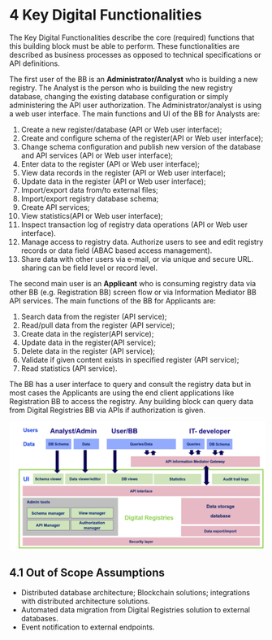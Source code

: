 # 4  Key Digital Functionalities



The Key Digital Functionalities describe the core (required) functions that this building block must be able to perform. These functionalities are described as business processes as opposed to technical specifications or API definitions.&#x20;

The first user of the BB is an **Administrator/Analyst** who is building a new registry.  The Analyst is the person who is building the new registry database, changing the existing database configuration or simply administering the API user authorization. The Administrator/analyst is using a web user interface. The main functions and UI of the BB for Analysts are:&#x20;

1. Create a new register/database (API or Web user interface);
2. Create and configure schema of the register(API or Web user interface);&#x20;
3. Change schema configuration and publish new version of the database and API services (API or Web user interface);
4. Enter data to the register (API or Web user interface);
5. View data records in the register (API or Web user interface);
6. Update data in the register (API or Web user interface);&#x20;
7. Import/export data from/to external files;
8. Import/export registry database schema;
9. Create  API services;&#x20;
10. View statistics(API or Web user interface);
11. Inspect transaction log of registry data operations (API or Web user interface).
12. Manage access to registry data. Authorize users to see and edit registry records or data field (ABAC based access management).&#x20;
13. Share data with other users via e-mail, or via unique and secure URL. sharing can be field level or record level.

The second main user is an **Applicant** who is consuming registry data via other BB (e.g. Registration BB) screen flow or via Information Mediator BB API services. The main functions of the BB for Applicants are:&#x20;

1. Search data from the register (API service);
2. Read/pull data from the register (API service);
3. Create data in the register(API service);
4. Update data in the register(API service);
5. Delete data in the register (API service);
6. Validate if given content exists in specified register (API service);  &#x20;
7. Read statistics (API service).

The BB has a user interface to query and consult the registry data but in most cases the Applicants are using the end client applications like Registration BB to access the registry. Any building block can query data from Digital Registries BB via APIs if authorization is given.

![Digital registries functional components](<../.gitbook/assets/image3 (1).png>)

## 4.1 Out of Scope Assumptions

* Distributed database architecture; Blockchain solutions; integrations with distributed architecture solutions.&#x20;
* Automated data migration from Digital Registries solution to external databases.
* Event notification to external endpoints.  &#x20;
